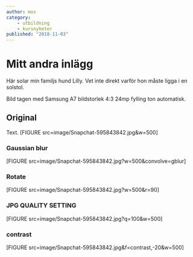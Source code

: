 ```yaml
---
author: mos
category:
    - utbildning
    - kursnyheter
published: "2018-11-03"
---
```

Mitt andra inlägg
==================================

Här solar min familjs hund Lilly. Vet inte direkt varför hon måste ligga i en solstol. 

Bild tagen med Samsung A7 bildstorlek 4:3 24mp fylling ton automatisk.


Original
-----------------------------------

Text.
[FIGURE src=image/Snapchat-595843842.jpg&w=500]
<!--more-->
### Gaussian blur

[FIGURE src=image/Snapchat-595843842.jpg?w=500&convolve=gblur]



### Rotate 

[FIGURE src=image/Snapchat-595843842.jpg?w=500&r=90]



### JPG QUALITY SETTING
[FIGURE src=image/Snapchat-595843842.jpg?q=100&w=500]




### contrast 
[FIGURE src=image/Snapchat-595843842.jpg&f=contrast,-20&w=500]